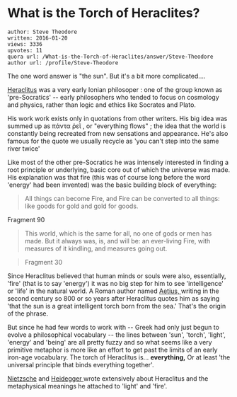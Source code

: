 # What is the Torch of Heraclites?

	author: Steve Theodore
	written: 2016-01-20
	views: 3336
	upvotes: 11
	quora url: /What-is-the-Torch-of-Heraclites/answer/Steve-Theodore
	author url: /profile/Steve-Theodore


The one word answer is "the sun". But it's a bit more complicated....

[Heraclitus](https://en.wikipedia.org/wiki/Heraclitus) was a very early Ionian philosoper : one of the group known as 'pre-Socratics' -- early philosophers who tended to focus on cosmology and physics, rather than logic and ethics like Socrates and Plato. 

His work work exists only in quotations from other writers. His big idea was summed up as πάντα ῥεῖ , or "everything flows" ; the idea that the world is constantly being recreated from new sensations and appearance. He's also famous for the quote we usually recycle as 'you can't step into the same river twice'

 Like most of the other pre-Socratics he was intensely interested in finding a root principle or underlying, basic core out of which the universe was made. His explanation was that fire (this was of course long before the word 'energy' had been invented) was the basic building block of everything:

> All things can become Fire, and Fire can be converted to all things: like goods for gold and gold for goods.

Fragment 90

>  This world, which is the same for all, no one of gods or men has made. But it always was, is, and will be: an ever-living Fire, with measures of it kindling, and measures going out. 

> Fragment 30

Since Heraclitus believed that human minds or souls were also, essentially, 'fire' (that is to say 'energy') it was no big step for him to see 'intelligence' or 'life' in the natural world. A Roman author named [Aetius, ](https://en.wikipedia.org/wiki/Aetius_(philosopher))writing in the second century so 800 or so years after Heraclitus quotes him as saying 'that the sun is a great intelligent torch born from the sea.' That's the origin of the phrase. 

 But since he had few words to work with -- Greek had only just begun to evolve a philosophical vocabulary -- the lines between 'sun', 'torch', 'light', 'energy' and 'being' are all pretty fuzzy and so what seems like a very primitive metaphor is more like an effort to get past the limits of an early iron-age vocabulary. The torch of Heraclitus is... __everything,__  Or at least 'the universal principle that binds everything together'.



[Nietzsche](http://publishing.cdlib.org/ucpressebooks/view?docId=ft5x0nb3sz&chunk.id=d0e10785&toc.depth=1&toc.id=d0e9767&brand=ucpress) and [Heidegger ](https://sites.google.com/site/heideggerheraclitus/)wrote extensively about Heraclitus and the metaphysical meanings he attached to 'light' and 'fire'.

